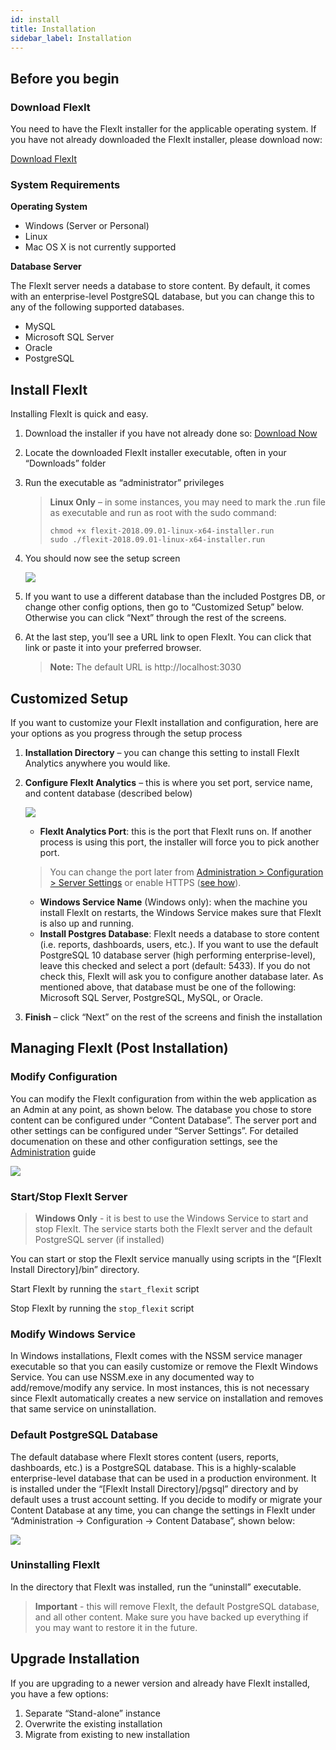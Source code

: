 ```yaml
---
id: install
title: Installation
sidebar_label: Installation
---
```


## Before you begin

### Download FlexIt

You need to have the FlexIt installer for the applicable operating system. If you have not already downloaded the FlexIt installer, please download now:

<a class="button button--outline button--primary button--lg" href="https://flexitanalytics.com/download">Download FlexIt</a>

### System Requirements

**Operating System**
*   Windows (Server or Personal)
*   Linux
*   Mac OS X is not currently supported

**Database Server**

The FlexIt server needs a database to store content. By default, it comes with an enterprise-level PostgreSQL database, but you can change this to any of the following supported databases.
*   MySQL
*   Microsoft SQL Server
*   Oracle
*   PostgreSQL

## Install FlexIt

Installing FlexIt is quick and easy.

1.  Download the installer if you have not already done so: [Download Now](https://flexitanalytics.com/download/)
2.  Locate the downloaded FlexIt installer executable, often in your “Downloads” folder
3.  Run the executable as “administrator” privileges
    > **Linux Only** – in some instances, you may need to mark the .run file as executable and run as root with the sudo command:
    > ```
    > chmod +x flexit-2018.09.01-linux-x64-installer.run
    > sudo ./flexit-2018.09.01-linux-x64-installer.run
    > ```

4.  You should now see the setup screen

    ![](https://i0.wp.com/flexitanalytics.com/wp-content/uploads/2018/05/setup1.jpg)

5.  If you want to use a different database than the included Postgres DB, or change other config options, then go to “Customized Setup” below. Otherwise you can click “Next” through the rest of the screens.
6.  At the last step, you’ll see a URL link to open FlexIt. You can click that link or paste it into your preferred browser.
    > **Note:** The default URL is http://localhost:3030
    
## Customized Setup

If you want to customize your FlexIt installation and configuration, here are your options as you progress through the setup process

1.  **Installation Directory** – you can change this setting to install FlexIt Analytics anywhere you would like.
2.  **Configure FlexIt Analytics** – this is where you set port, service name, and content database (described below)

    ![](https://i0.wp.com/flexitanalytics.com/wp-content/uploads/2018/05/setup_configure.jpg)

    *   **FlexIt Analytics Port**: this is the port that FlexIt runs on. If another process is using this port, the installer will force you to pick another port.
    > You can change the port later from [Administration > Configuration > Server Settings](administration#server-settings) or enable HTTPS ([see how](administration#https)).
    *   **Windows Service Name** (Windows only): when the machine you install FlexIt on restarts, the Windows Service makes sure that FlexIt is also up and running.
    *   **Install Postgres Database**: FlexIt needs a database to store content (i.e. reports, dashboards, users, etc.). If you want to use the default PostgreSQL 10 database server (high performing enterprise-level), leave this checked and select a port (default: 5433). If you do not check this, FlexIt will ask you to configure another database later. As mentioned above, that database must be one of the following: Microsoft SQL Server, PostgreSQL, MySQL, or Oracle.

3.  **Finish** – click “Next” on the rest of the screens and finish the installation

## Managing FlexIt (Post Installation)

### Modify Configuration

You can modify the FlexIt configuration from within the web application as an Admin at any point, as shown below. The database you chose to store content can be configured under “Content Database”. The server port and other settings can be configured under “Server Settings”. For detailed documenation on these and other configuration settings, see the [Administration](administration.md) guide

![](https://i1.wp.com/flexitanalytics.com/wp-content/uploads/2018/05/flexit_admin_config.jpg)


### Start/Stop FlexIt Server

> **Windows Only** - it is best to use the Windows Service to start and stop FlexIt. The service starts both the FlexIt server and the default PostgreSQL server (if installed)

You can start or stop the FlexIt service manually using scripts in the “[FlexIt Install Directory]/bin” directory.

Start FlexIt by running the `start_flexit` script

Stop FlexIt by running the `stop_flexit` script

### Modify Windows Service

In Windows installations, FlexIt comes with the NSSM service manager executable so that you can easily customize or remove the FlexIt Windows Service. You can use NSSM.exe in any documented way to add/remove/modify any service. In most instances, this is not necessary since FlexIt automatically creates a new service on installation and removes that same service on uninstallation.

### Default PostgreSQL Database

The default database where FlexIt stores content (users, reports, dashboards, etc.) is a PostgreSQL database. This is a highly-scalable enterprise-level database that can be used in a production environment. It is installed under the “[FlexIt Install Directory]/pgsql” directory and by default uses a trust account setting. If you decide to modify or migrate your Content Database at any time, you can change the settings in FlexIt under “Administration -> Configuration -> Content Database”, shown below:

![](https://i2.wp.com/flexitanalytics.com/wp-content/uploads/2018/09/flexit_admin_content.jpg)

### Uninstalling FlexIt

In the directory that FlexIt was installed, run the “uninstall” executable.

> **Important** - this will remove FlexIt, the default PostgreSQL database, and all other content. Make sure you have backed up everything if you may want to restore it in the future.

## Upgrade Installation

If you are upgrading to a newer version and already have FlexIt installed, you have a few options:

1.  Separate “Stand-alone” instance
2.  Overwrite the existing installation
3.  Migrate from existing to new installation
